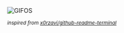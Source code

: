 <div align="justify">
<picture>
    <source media="(prefers-color-scheme: dark)" srcset="https://i.ibb.co/GfyrG4VV/output-gif.gif">
    <source media="(prefers-color-scheme: light)" srcset="https://i.ibb.co/GfyrG4VV/output-gif.gif">
    <img alt="GIFOS" src="https://i.ibb.co/GfyrG4VV/output-gif.gif">
</picture>

<sub><i>inspired from [x0rzavi/github-readme-terminal](https://github.com/x0rzavi/github-readme-terminal)</i></sub>

</div>

<!-- Image deletion URL: https://ibb.co/SDbZH4KK/66bb237c67d51d7d90eacdb7bd9cbf47 -->